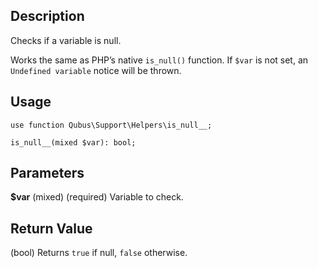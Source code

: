 Description
-----------

Checks if a variable is null.

Works the same as PHP’s native `is_null()` function. If `$var` is not set, an `Undefined variable` notice will be thrown.

Usage
-----

    use function Qubus\Support\Helpers\is_null__;
    
    is_null__(mixed $var): bool;

Parameters
----------

**$var** (mixed) (required) Variable to check.

Return Value
------------

(bool) Returns `true` if null, `false` otherwise.